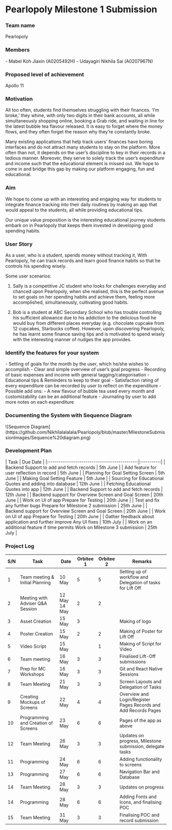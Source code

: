 <h1>Pearlopoly Milestone 1 Submission</h1>

<h3>Team name</h3>
Pearlopoly

<h3>Members</h3>
- Mabel Koh Jiaxin (A0205492H)
- Udayagiri Nikhila Sai (A0207967N)

<h3>Proposed level of achievement</h3>
Apollo 11

<h3>Motivation</h3>
All too often, students find themselves struggling with their finances. ‘I’m broke,’ they whine, with only two digits in their bank accounts, all while simultaneously shopping online, booking a Grab ride, and waiting in line for the latest bubble tea flavour released. It is easy to forget where the money flows, and they often forget the reason why they’re constantly broke.

<br />

Many existing applications that help track users’ finances have boring interfaces and do not attract many students to stay on the platform. More often than not, it depends on the user’s discipline to key in their records in a tedious manner. Moreover, they serve to solely track the user’s expenditure and income such that the educational element is missed out. We hope to come in and bridge this gap by making our platform engaging, fun and educational.

<h3>Aim</h3>
We hope to come up with an interesting and engaging way for students to integrate finance tracking into their daily routines by making an app that would appeal to the students, all while providing educational tips.

<br />

Our unique value proposition is the interesting educational journey students embark on in Pearlopoly that keeps them invested in developing good spending habits.

<h3>User Story</h3>
As a user, who is a student, spends money without tracking it, With Pearlopoly, he can track records and learn good finance habits so that he controls his spending wisely.

<br />

Some user scenarios:
1. Sally is a competitive JC student who looks for challenges everyday and chanced upon Pearlopoly, when she realised, this is the perfect avenue to set goals on her spending habits and achieve them, feeling more accomplished, simultaneously, cultivating good habits.

2. Bob is a student at ABC Secondary School who has trouble controlling his sufficient allowance due to his addiction to the delicious food he would buy from different places everyday (e.g. chocolate cupcake from 12 cupcakes, Starbucks coffee). However, upon discovering Pearlopoly, he has learnt some finance saving tips and is motivated to spend wisely with the interesting manner of nudges the app provides.

<h3>Identify the features for your system</h3>
- Setting of goals for the month by the user, which he/she wishes to accomplish
- Clear and simple overview of user’s goal progress
- Recording of basic expenses and income with general tagging/categorisation
- Educational tips & Reminders to keep to their goal
- Satisfaction rating of every expenditure can be recorded by user to reflect on the expenditure
- Possible add ons:
  - A new flavour of bubble tea used every month and customizability can be an additional feature
  - Journaling by user to add more notes on each expenditure


<h3>Documenting the System with Sequence Diagram</h3>
![Sequence Diagram](https://github.com/Nikhilalalalala/Pearlopoly/blob/master/MilestoneSubmissionImages/Sequence%20diagram.png)

	

<h3>Development Plan</h3>
| Task  | Due Date  |
|:-------------------------------------------:|:---------:|
| Backend Support to add and fetch records    | 5th June  |
| Add feature for user reflection in record   | 5th June  |
| Planning for Goal Setting Screen            | 5th June  |
| Making Goal Setting Feature                 | 5th June  |
| Sourcing for Educational Quotes and adding into database    | 12th June |
| Fetching Educational Quotes into app                        | 12th June |
| Backend Support to add and fetch records                    | 12th June |
| Backend support for Overview Screen and Goal Screen         | 20th June |
| Work on UI of app Prepare for Testing                       | 20th June |
| Test and fix any further bugs Prepare for Milestone 2 submission     | 25th June |
| Backend support for Overview Screen and Goal Screen                  | 20th June |
| Work on UI of app Prepare for Testing                                | 20th June |
| Gather feedback about application and further improve Any UI fixes   | 10th July |
| Work on an additional feature if time permits Work on Milestone 3 submission       | 25th July |



<h3>Project Log</h3>


| S/N | Task                                | Date            | Orbitee 1 | Orbitee 2 | Remarks                                                          |
|-----|-------------------------------------|-----------------|-----------|-----------|------------------------------------------------------------------|
| 1   | Team meeting & Initial Planning     | 10 May          | 5         | 5         | Setting up of workflow and Delegation of tasks for Lift Off      |
| 2   | Meeting with Adviser Q&A Session    | 12 May  14 May  | 2         | 2         |                                                                  |
| 3   | Asset Creation                      | 15 May          | 3         |           | Making of logo                                                   |
| 4   | Poster Creation                     | 15 May          | 2         | 2         | Making of Poster for Lift Off                                    |
| 5   | Video Script                        | 15 May          |           | 1         | Making of Script for Video                                       |
| 6   | Team meeting                        | 16 May          | 3         | 3         | Finalised Lift-Off submissions                                   |
| 7   | Prep for MC Workshops               | 16 May          | 3         | 3         | Git and React Native Sessions                                    |
| 8   | Team Meeting                        | 21 May          | 3         | 3         | Screen Layouts and Delegation of Tasks                           |
| 9   | Creating Mockups of Screens         | 22 May          | 4         | 4         | Overview and Login/Register Pages Records and Add Records Pages  |
| 10  | Programming and Creation of Screens | 23 May          | 6         | 6         | Pages of the app as above                                        |
| 12  | Team Meeting                        | 26 May          | 3         | 3         | Updates on progress, Milestone submission, delegate tasks        |
| 11  | Programming                         | 24 May          | 6         | 6         | Adding functionality to screens                                  |
| 13  | Programming                         | 27 May          | 6         | 6         | Navigation Bar and Database                                      |
| 14  | Team Meeting                        | 28 May          | 3         | 3         | Updates on progress                                              |
| 14  | Programming                         | 28 May          | 6         | 6         | Adding Fonts and Icons, and finalising POC                       |
| 15  | Team Meeting                        | 31 May          | 3         | 3         | Finalising POC and record submission                             |

